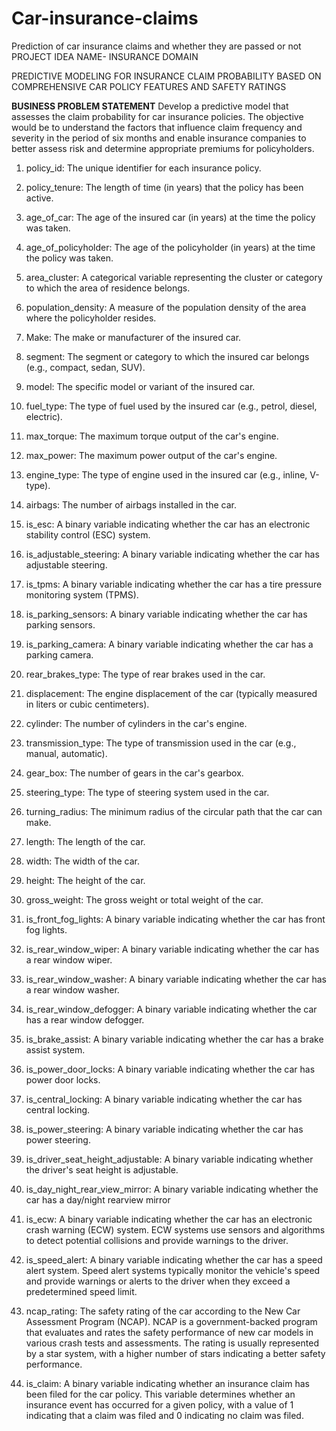 # Car-insurance-claims
Prediction of car insurance claims and whether they are passed or not
PROJECT IDEA NAME- INSURANCE DOMAIN

PREDICTIVE MODELING FOR INSURANCE CLAIM PROBABILITY BASED ON COMPREHENSIVE CAR POLICY FEATURES AND SAFETY RATINGS

**BUSINESS PROBLEM STATEMENT**
Develop a predictive model that assesses the claim probability for car insurance policies. The objective would be to understand the factors that influence claim frequency and severity in the period of six months and enable insurance companies to better assess risk and determine appropriate premiums for policyholders.

1.	policy_id: The unique identifier for each insurance policy.

2.	policy_tenure: The length of time (in years) that the policy has been active.

3.	age_of_car: The age of the insured car (in years) at the time the policy was taken.

4.	age_of_policyholder: The age of the policyholder (in years) at the time the policy was taken.

5.	area_cluster: A categorical variable representing the cluster or category to which the area of residence belongs.

6.	population_density: A measure of the population density of the area where the policyholder resides.

7.	Make:  The make or manufacturer of the insured car.

8.	segment: The segment or category to which the insured car belongs (e.g., compact, sedan, SUV).

9.	model: The specific model or variant of the insured car.

10.	fuel_type: The type of fuel used by the insured car (e.g., petrol, diesel, electric).

11.	max_torque: The maximum torque output of the car's engine.

12.	max_power: The maximum power output of the car's engine.

13.	engine_type: The type of engine used in the insured car (e.g., inline, V-type).

14.	airbags: The number of airbags installed in the car.

15.	is_esc: A binary variable indicating whether the car has an electronic stability control (ESC) system.

16.	is_adjustable_steering: A binary variable indicating whether the car has adjustable steering.

17.	is_tpms: A binary variable indicating whether the car has a tire pressure monitoring system (TPMS).

18.	is_parking_sensors: A binary variable indicating whether the car has parking sensors.

19.	is_parking_camera: A binary variable indicating whether the car has a parking camera.

20.	rear_brakes_type: The type of rear brakes used in the car.

21.	displacement: The engine displacement of the car (typically measured in liters or cubic centimeters).

22.	cylinder: The number of cylinders in the car's engine.

23.	transmission_type: The type of transmission used in the car (e.g., manual, automatic).

24.	gear_box: The number of gears in the car's gearbox.

25.	steering_type: The type of steering system used in the car.

26.	turning_radius: The minimum radius of the circular path that the car can make.

27.	length: The length of the car.

28.	width: The width of the car.

29.	height: The height of the car.

30.	gross_weight: The gross weight or total weight of the car.

31.	is_front_fog_lights: A binary variable indicating whether the car has front fog lights.

32.	is_rear_window_wiper: A binary variable indicating whether the car has a rear window wiper.

33.	is_rear_window_washer: A binary variable indicating whether the car has a rear window washer.

34.	is_rear_window_defogger: A binary variable indicating whether the car has a rear window defogger.

35.	is_brake_assist: A binary variable indicating whether the car has a brake assist system.

36.	is_power_door_locks: A binary variable indicating whether the car has power door locks.

37.	is_central_locking: A binary variable indicating whether the car has central locking.

38.	is_power_steering: A binary variable indicating whether the car has power steering.

39.	is_driver_seat_height_adjustable: A binary variable indicating whether the driver's seat height is adjustable.

40.	is_day_night_rear_view_mirror: A binary variable indicating whether the car has a day/night rearview mirror

41.	is_ecw: A binary variable indicating whether the car has an electronic crash warning (ECW) system. ECW systems use sensors and algorithms to detect potential collisions and provide warnings to the driver.

42.	is_speed_alert: A binary variable indicating whether the car has a speed alert system. Speed alert systems typically monitor the vehicle's speed and provide warnings or alerts to the driver when they exceed a predetermined speed limit.

43.	ncap_rating: The safety rating of the car according to the New Car Assessment Program (NCAP). NCAP is a government-backed program that evaluates and rates the safety performance of new car models in various crash tests and assessments. The rating is usually represented by a star system, with a higher number of stars indicating a better safety performance.

44.	is_claim: A binary variable indicating whether an insurance claim has been filed for the car policy. This variable determines whether an insurance event has occurred for a given policy, with a value of 1 indicating that a claim was filed and 0 indicating no claim was filed.

